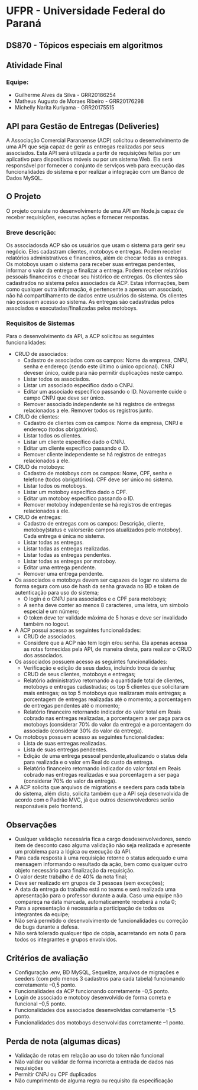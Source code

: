 # UFPR - Universidade Federal do Paraná
## DS870 - Tópicos especiais em algoritmos
## Atividade Final

### Equipe:
* Guilherme Alves da Silva - GRR20186254
* Matheus Augusto de Moraes Ribeiro - GRR20176298
* Michelly Narita Kuriyama - GRR20175515

## API para Gestão de Entregas (Deliveries)

A Associação Comercial Paranaense (ACP) solicitou o desenvolvimento de uma API que seja capaz de gerir as entregas realizadas por seus associados. Esta API será utilizada a partir de requisições feitas por um aplicativo para dispositivos móveis ou por um sistema Web. Ela será responsável  por fornecer o conjunto de serviços web para execução das funcionalidades do sistema e por realizar a integração com um Banco de Dados MySQL.

## O Projeto

O projeto consiste no desenvolvimento de uma API em Node.js capaz de receber requisições, executas ações e fornecer respostas.

### Breve descrição:

Os associadosda  ACP  são  os  usuários  que  usam  o  sistema  para  gerir  seu  negócio.  Eles cadastram clientes, motoboys e entregas. Podem receber relatórios administrativos e financeiros, além de checar todas as entregas. Os motoboys usam  o  sistema  para  receber  suas  entregas  pendentes,  informar  o  valor  da entrega  e  finalizar  a  entrega.  Podem  receber  relatórios  pessoais  financeiros  e  checar  seu histórico de entregas. Os clientes são  cadastrados  no  sistema  pelos  associados  da  ACP.  Estas  informações,  bem como   qualquer   outra   informação,   é   pertencente   a   apenas   um   associado,   não   há compartilhamento  de  dados  entre  usuários  do  sistema.  Os clientes não possuem acesso  ao sistema. As entregas são cadastradas pelos associados e executadas/finalizadas pelos motoboys.

### Requisitos de Sistemas

Para o desenvolvimento da API, a ACP solicitou as seguintes funcionalidades:
* CRUD de associados:
    * Cadastro de associados com os campos: Nome da empresa, CNPJ, senha e endereço  (sendo  este último  o  único opcional).  CNPJ  deveser  único,  cuide para não permitir duplicações neste campo.
    * Listar todos os associados. 
    * Listar um associado específico dado o CNPJ.
    * Editar  um  associado  específico  passando  o  ID.  Novamente  cuide  o  campo CNPJ que deve ser único.
    * Remover associado independente se há registros de entregas relacionados a ele. Remover todos os registros junto.
* CRUD de clientes:
    * Cadastro  de  clientes  com  os  campos:  Nome  da  empresa,  CNPJ  e  endereço (todos obrigatórios). 
    * Listar todos os clientes.
    * Listar um cliente específico dado o CNPJ.
    * Editar um cliente específico passando o ID. 
    * Remover cliente independente se há registros de entregas relacionados a ele.
* CRUD de motoboys:
    * Cadastro de motoboys com os campos: Nome, CPF, senha e telefone (todos obrigatórios). CPF deve ser único no sistema.
    * Listar todos os motoboys.
    * Listar um motoboy específico dado o CPF.
    * Editar um motoboy específico passando o ID.
    * Remover motoboy independente se há registros de entregas relacionados a ele.
* CRUD de entregas:
    * Cadastro  de  entregas  com  os  campos:  Descrição,  cliente,  motoboy(status  e valorserão  campos  atualizados  pelo  motoboy).  Cada  entrega  é  única  no sistema.
    * Listar todas as entregas.
    * Listar todas as entregas realizadas.
    * Listar todas as entregas pendentes.
    * Listar todas as entregas por motoboy.
    * Editar uma entrega pendente.
    * Remover uma entrega pendente.
* Os associados e motoboys devem ser capazes de logar no sistema de forma segura com  uso  de  hash  da  senha  gravada  no  BD  e  token  de  autenticação  para  uso  do sistema;
    * O login é o CNPJ para associados e o CPF para motoboys;
    * A senha deve conter ao menos 8 caracteres, uma letra, um símbolo especial e um número;
    * O token deve ter validade máxima de 5 horas e deve ser invalidado também no logout.
* A ACP possui acesso as seguintes funcionalidades:
    * CRUD de associados.
    * Considere que a ACP não tem login e/ou senha. Ela apenas acessa as rotas fornecidas pela API, de maneira direta, para realizar o CRUD dos associados.
* Os associados possuem acesso as seguintes funcionalidades:
    * Verificação e edição de seus dados, incluindo troca de senha;
    * CRUD de seus clientes, motoboys e entregas;
    * Relatório administrativo retornando a quantidade total de clientes, motoboys e entregas cadastradas; os top 5 clientes que solicitaram mais entregas; os top 5  motoboys  que  realizaram  mais  entregas;  a  porcentagem  de  entregas realizadas  até  o  momento;  a  porcentagem  de  entregas  pendentes  até  o momento;
    * Relatório financeiro retornando indicador do valor total em Reais cobrado nas entregas realizadas, a porcentagem a ser paga para os motoboys (considerar 70% do valor da entrega) e a porcentagem do associado (considerar 30% do valor da entrega).
* Os motoboys possuem acesso as seguintes funcionalidades:
    * Lista de suas entregas realizadas.
    * Lista de suas entregas pendentes.
    * Edição  de  uma  entrega pessoal pendente,atualizando  o  status  dela  para realizada e o valor em Real do custo da entrega.
    * Relatório financeiro retornando indicador do valor total em Reais cobrado nas entregas realizadas e sua porcentagem a ser paga (considerar 70% do valor da entrega).
* A  ACP  solicita  que  arquivos de migrations  e  seeders  para  cada  tabela  do  sistema, além disto, solicita também que a API seja desenvolvida de acordo com o Padrão MVC, já que outros desenvolvedores serão responsáveis pelo frontend.

## Observações
* Qualquer validação necessária fica a cargo dosdesenvolvedores, sendo item de desconto caso  alguma  validação  não  seja  realizada  e  apresente  um  problema  para  a  lógica  ou execução da API.
* Para  cada  resposta  à  uma  requisição  retorne  o  status  adequado  e  uma  mensagem informando  o  resultado  da  ação,  bem  como  qualquer  outro  objeto  necessário  para finalização da requisição.
* O valor deste trabalho é de 40% da nota final;
* Deve ser realizado em grupos de 3 pessoas (sem exceções);
* A data da entrega do trabalho está no teams e será realizada uma apresentação para o professor durante   a   aula. Caso   uma   equipe   não   compareça na   data   marcada, automaticamente receberá a nota 0;
* Para a apresentação é necessária a participação de todos os integrantes da equipe;
* Não será permitido o desenvolvimento de funcionalidades ou correção de bugs durante a defesa.
* Não será tolerado qualquer tipo de cópia, acarretando em nota 0 para todos os integrantes e grupos envolvidos.

## Critérios de avaliação
* Configuração  .env,  BD  MySQL,  Sequelize,  arquivos  de  migrações  e  seeders  (com  pelo menos 3 cadastros para cada tabela) funcionando corretamente –0,5 ponto.
* Funcionalidades da ACP funcionando corretamente –0,5 ponto.
* Login de associado e motoboy desenvolvido de forma correta e funcional –0,5 ponto.
* Funcionalidades dos associados desenvolvidas corretamente –1,5 ponto.
* Funcionalidades dos motoboys desenvolvidas corretamente –1 ponto.

## Perda de nota (algumas dicas)
* Validação de rotas em relação ao uso do token não funcional
* Não validar ou validar de forma incorreta a entrada de dados nas requisições
* Permitir CNPJ ou CPF duplicados
* Não cumprimento de alguma regra ou requisito da especificação